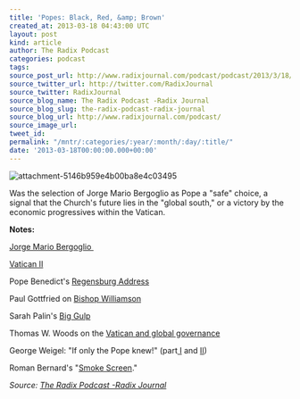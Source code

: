 ```yaml
---
title: 'Popes: Black, Red, &amp; Brown'
created_at: 2013-03-18 04:43:00 UTC
layout: post
kind: article
author: The Radix Podcast
categories: podcast
tags: 
source_post_url: http://www.radixjournal.com/podcast/podcast/2013/3/18/popes-black-red-brown
source_twitter_url: http://twitter.com/RadixJournal
source_twitter: RadixJournal
source_blog_name: The Radix Podcast -Radix Journal
source_blog_slug: the-radix-podcast-radix-journal
source_blog_url: http://www.radixjournal.com/podcast/
source_image_url: 
tweet_id: 
permalink: "/mntr/:categories/:year/:month/:day/:title/"
date: '2013-03-18T00:00:00.000+00:00'
---
```

<img class="thumb-image" alt="attachment-5146b959e4b00ba8e4c03495" data-image="https://static1.squarespace.com/static/51c946cde4b0f05142538988/5298e223e4b008c3d680f470/5298e26de4b008c3d680f78d/1385751295145/FrancisIcon.jpg" data-image-dimensions="411x255" data-image-focal-point="0.5,0.5" data-load="false" data-image-id="5298e26de4b008c3d680f78d" data-type="image" src="https://static1.squarespace.com/static/51c946cde4b0f05142538988/5298e223e4b008c3d680f470/5298e26de4b008c3d680f78d/1385751295145/FrancisIcon.jpg?format=1000w" />
          
        

        

      
    
    
  






<p>Was the selection of Jorge Mario Bergoglio as Pope a "safe" choice, a signal that the Church's future lies in the "global south," or a victory by the economic progressives within the Vatican. &nbsp;</p><p><strong>Notes:</strong></p><p><a href="http://en.wikipedia.org/wiki/Pope_Francis">Jorge Mario Bergoglio&nbsp;</a></p><p><a href="http://en.wikipedia.org/wiki/Vatican_ii">Vatican II</a></p><p>Pope Benedict's&nbsp;<a href="http://en.wikipedia.org/wiki/Regensburg_lecture">Regensburg Address</a></p><p>Paul Gottfried on&nbsp;<a href="http://takimag.com/article/history_the_holocaust_and_the_doctrines_of_the_church/#axzz2NrvtcPu8">Bishop Williamson</a></p><p>Sarah Palin's&nbsp;<a href="http://www.thedailybeast.com/articles/2013/03/16/sarah-palin-s-big-gulp-of-a-speech.html">Big Gulp</a></p><p>Thomas W. Woods on the&nbsp;<a href="http://takimag.com/article/truth_charity/print#axzz2NrvtcPu8">Vatican and global governance</a></p><p>George Weigel: "If only the Pope knew!" (part<a href="http://www.nationalreview.com/articles/227839/i-caritas-veritate-i-gold-and-red/george-weigel">&nbsp;I</a>&nbsp;and&nbsp;<a href="http://www.nationalreview.com/articles/281654/desperate-churchmice-george-weigel?pg=2">II</a>)&nbsp;</p><p>Roman Bernard's "<a href="http://alternativeright.com/blog/2013/3/14/smokescreens-a-european-pope-for-a-post-western-world">Smoke Screen</a>."</p><div class="">
    <i>Source: <a href="http://www.radixjournal.com/podcast/">The Radix Podcast -Radix Journal</a></i>
</div>

